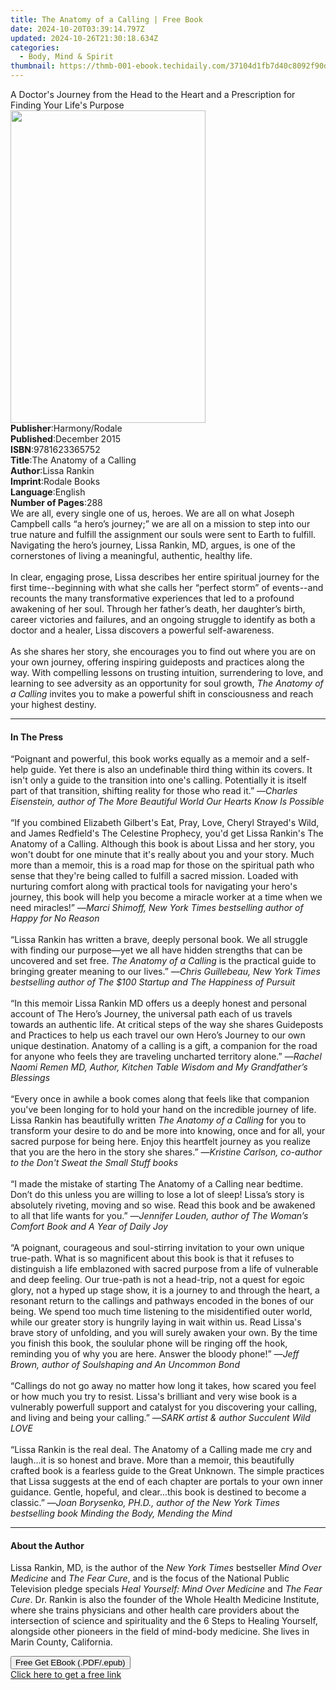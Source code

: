 ```yaml
---
title: The Anatomy of a Calling | Free Book
date: 2024-10-20T03:39:14.797Z
updated: 2024-10-26T21:30:18.634Z
categories:
  - Body, Mind & Spirit
thumbnail: https://thmb-001-ebook.techidaily.com/37104d1fb7d40c8092f90ddce52046292bfe67ab39a207d5e06e7833361b7b92.jpg
---
```

<main id="book-container">
  <div class="flex flex-col">
    <div class="book-brief flex-1 py-6 px-4 sm:p-6 md:py-10 md:px-8">
      <!-- brief-->
      <div class="book-brief-main">
        A Doctor's Journey from the Head to the Heart and a Prescription for
        Finding Your Life's Purpose
      </div>
    </div>
    <div
      class="book-meta-info flex-1 grid gap-4 col-start-1 col-end-3 row-start-1 sm:mb-6 sm:grid-cols-4 lg:gap-6 lg:col-start-2 lg:row-end-6 lg:row-span-6 lg:mb-0"
    >
      <div
        class="book-meta-info-left place-content-center mt-4 p-4 text-sm leading-6 col-start-2 col-span-2 dark:text-slate-400"
      >
        <img
          class="w-full h-500 object-cover rounded-lg sm:h-255 sm:col-span-2 lg:col-span-full"
          src="https://img-001-ebook.techidaily.com/e5f6c11588060227f8a757f2fcdc539944d56ac28b4b62ee276836d1f7885cf4.jpg"
          alt=""
          width="312"
          height="500"
        />
      </div>
      <div
        class="book-meta-info-right mt-2 col-start-1 row-start-2 col-span-3 self-center"
      >
        <!-- meta data  -->
        <div class="flex flex-col px-4 md:px-8">
          <div class="flex-1">
            <strong>Publisher</strong>:<span class="px-2">Harmony/Rodale</span>
          </div>
          <div class="flex-1">
            <strong>Published</strong>:<span class="px-2">December 2015</span>
          </div>
          <div class="flex-1">
            <strong>ISBN</strong>:<span class="px-2">9781623365752</span>
          </div>
          <div class="flex-1">
            <strong>Title</strong>:<span class="px-2"
              >The Anatomy of a Calling</span
            >
          </div>
          <div class="flex-1">
            <strong>Author</strong>:<span class="px-2">Lissa Rankin</span>
          </div>
          <div class="flex-1">
            <strong>Imprint</strong>:<span class="px-2">Rodale Books</span>
          </div>
          <div class="flex-1">
            <strong>Language</strong>:<span class="px-2">English</span>
          </div>
          <div class="flex-1">
            <strong>Number of Pages</strong>:<span class="px-2">288</span>
          </div>
        </div>
      </div>
    </div>
    <div class="book-description flex-1 py-6 px-4 sm:p-6 md:py-10 md:px-8">
      <div class="book-description-main">
        <div accordion-content="" id="description">
          We are all, every single one of us, heroes. We are all on what Joseph
          Campbell calls “a hero’s journey;” we are all on a mission to step
          into our true nature and fulfill the assignment our souls were sent to
          Earth to fulfill. Navigating the hero’s journey, Lissa Rankin, MD,
          argues, is one of the cornerstones of living a meaningful, authentic,
          healthy life.<br /><br />In clear, engaging prose, Lissa describes her
          entire spiritual journey for the first time--beginning with what she
          calls her “perfect storm” of events--and recounts the many
          transformative experiences that led to a profound awakening of her
          soul. Through her father’s death, her daughter’s birth, career
          victories and failures, and an ongoing struggle to identify as both a
          doctor and a healer, Lissa discovers a powerful self-awareness.
          <br /><br />As she shares her story, she encourages you to find out
          where you are on your own journey, offering inspiring guideposts and
          practices along the way. With compelling lessons on trusting
          intuition, surrendering to love, and learning to see adversity as an
          opportunity for soul growth, <i>The Anatomy of a Calling </i>invites
          you to make a powerful shift in consciousness and reach your highest
          destiny.
        </div>
        <div class="accordion-fader"></div>
      </div>
    </div>
    <div class="book-excerpts flex-1 py-6 px-4 sm:p-6 md:py-10 md:px-8">
      <!-- excerpts-->
      <div class="book-excerpts-main">
        <hr />
        <h4 class="placeholder placeholder-heading">
          <span>In The Press</span>
        </h4>
        <p>
          “Poignant and powerful, this book works equally as a memoir and a
          self-help guide. Yet there is also an undefinable third thing within
          its covers. It isn't only a guide to the transition into one's
          calling. Potentially it is itself part of that transition, shifting
          reality for those who read it.” —<i
            >Charles Eisenstein, author of The More Beautiful World Our Hearts
            Know Is Possible</i
          ><br /><br />“If you combined Elizabeth Gilbert's Eat, Pray, Love,
          Cheryl Strayed's Wild, and James Redfield's The Celestine Prophecy,
          you'd get Lissa Rankin's The Anatomy of a Calling. Although this book
          is about Lissa and her story, you won't doubt for one minute that it's
          really about you and your story. Much more than a memoir, this is a
          road map for those on the spiritual path who sense that they're being
          called to fulfill a sacred mission. Loaded with nurturing comfort
          along with practical tools for navigating your hero's journey, this
          book will help you become a miracle worker at a time when we need
          miracles!” —<i
            >Marci Shimoff, New York Times bestselling author of Happy for No
            Reason</i
          ><br /><br />“Lissa Rankin has written a brave, deeply personal book.
          We all struggle with finding our purpose—yet we all have hidden
          strengths that can be uncovered and set free. <i>The</i>
          <i>Anatomy of a Calling </i>is the practical guide to bringing greater
          meaning to our lives.” —<i
            >Chris Guillebeau, New York Times bestselling author of The $100
            Startup and The Happiness of Pursuit</i
          ><br /><br />“In this memoir Lissa Rankin MD offers us a deeply honest
          and personal account of The Hero’s Journey, the universal path each of
          us travels towards an authentic life. At critical steps of the way she
          shares Guideposts and Practices to help us each travel our own Hero’s
          Journey to our own unique destination. Anatomy of a calling is a gift,
          a companion for the road for anyone who feels they are traveling
          uncharted territory alone.” —<i
            >Rachel Naomi Remen MD, Author, Kitchen Table Wisdom and My
            Grandfather’s Blessings</i
          ><br /><br />“Every once in awhile a book comes along that feels like
          that companion you've been longing for to hold your hand on the
          incredible journey of life. Lissa Rankin has beautifully written
          <i>The Anatomy of a Calling </i>for you to transform your desire to do
          and be more into knowing, once and for all, your sacred purpose for
          being here. Enjoy this heartfelt journey as you realize that you are
          the hero in the story she shares.” —<i
            >Kristine Carlson, co-author to the Don't Sweat the Small Stuff
            books</i
          ><br /><br />“I made the mistake of starting The Anatomy of a Calling
          near bedtime. Don’t do this unless you are willing to lose a lot of
          sleep! Lissa’s story is absolutely riveting, moving and so wise. Read
          this book and be awakened to all that life wants for you.” —<i
            >Jennifer Louden, author of The Woman’s Comfort Book and A Year of
            Daily Joy</i
          ><br /><br />“A poignant, courageous and soul-stirring invitation to
          your own unique true-path. What is so magnificent about this book is
          that it refuses to distinguish a life emblazoned with sacred purpose
          from a life of vulnerable and deep feeling. Our true-path is not a
          head-trip, not a quest for egoic glory, not a hyped up stage show, it
          is a journey to and through the heart, a resonant return to the
          callings and pathways encoded in the bones of our being. We spend too
          much time listening to the misidentified outer world, while our
          greater story is hungrily laying in wait within us. Read Lissa's brave
          story of unfolding, and you will surely awaken your own. By the time
          you finish this book, the soulular phone will be ringing off the hook,
          reminding you of why you are here. Answer the bloody phone!” —<i
            >Jeff Brown, author of Soulshaping and An Uncommon Bond</i
          ><br /><br />“Callings do not go away no matter how long it takes, how
          scared you feel or how much you try to resist. Lissa's brilliant and
          very wise book is a vulnerably powerfull support and catalyst for you
          discovering your calling, and living and being your calling.” —<i
            >SARK artist &amp; author Succulent Wild LOVE</i
          ><br /><br />“Lissa Rankin is the real deal. The Anatomy of a Calling
          made me cry and laugh...it is so honest and brave. More than a memoir,
          this beautifully crafted book is a fearless guide to the Great
          Unknown. The simple practices that Lissa suggests at the end of each
          chapter are portals to your own inner guidance. Gentle, hopeful, and
          clear...this book is destined to become a classic.” —<i
            >Joan Borysenko, PH.D., author of the New York Times bestselling
            book Minding the Body, Mending the Mind</i
          >
        </p>
      </div>
    </div>
    <div class="book-about-author flex-1 py-6 px-4 sm:p-6 md:py-10 md:px-8">
      <!-- about author-->
      <div class="book-main-author-main">
        <hr />
        <h4 class="placeholder placeholder-heading">
          <span>About the Author</span>
        </h4>
        <p>
          Lissa Rankin, MD, is the author of the
          <i>New York Times </i>bestseller <i>Mind Over Medicine</i> and
          <i>The Fear Cure</i>, and is the focus of the National Public
          Television pledge specials
          <i>Heal Yourself: Mind Over Medicine </i>and <i>The Fear Cure</i>. Dr.
          Rankin is also the founder of the Whole Health Medicine Institute,
          where she trains physicians and other health care providers about the
          intersection of science and spirituality and the 6 Steps to Healing
          Yourself, alongside other pioneers in the field of mind-body medicine.
          She lives in Marin County, California.
        </p>
      </div>
    </div>
    <div class="book-free-get flex-1 py-6 px-4 sm:p-6 md:py-10 md:px-8">
      <button
        id="btn-free-get"
        class="bg-blue-500 hover:bg-blue-700 text-white font-bold py-2 px-4 rounded"
      >
        Free Get EBook (.PDF/.epub)
      </button>
      <div id="countdown-display" class="px-2 text-lg mt-2"></div>
      <a
        id="free-link"
        class="hidden bg-blue-500 hover:bg-blue-700 text-white font-bold py-2 px-4 rounded"
        href="https://www.ebooks.com/en-us/book/96177323/the-anatomy-of-a-calling/lissa-rankin/"
        target="_blank"
        >Click here to get a free link</a
      >
    </div>
    <script>
      let countdownTime = 0;
      let countdownInterval = null;
      document
        .getElementById('btn-free-get')
        .addEventListener('click', startCountdown);
      function startCountdown() {
        countdownTime = new Date().getTime() + 60000 * 3;
        countdownInterval = setInterval(updateCountdown, 1000);
        document.getElementById('btn-free-get').disabled = true;
        document
          .getElementById('btn-free-get')
          .classList.add('bg-gray-500', 'cursor-not-allowed');
      }
      function updateCountdown() {
        let currentTime = new Date().getTime();
        let timeLeft = countdownTime - currentTime;
        let secondsLeft = Math.floor(timeLeft / 1000);
        document.getElementById('countdown-display').innerHTML =
          `Remaining time: ${secondsLeft} seconds.`;
        if (secondsLeft <= 0) {
          clearInterval(countdownInterval);
          document.getElementById('btn-free-get').classList.add('hidden');
          document.getElementById('free-link').classList.remove('hidden');
          document.getElementById('countdown-display').innerHTML = '';
        }
      }
    </script>
  </div>
</main>

<ins class="adsbygoogle"
      style="display:block"
      data-ad-client="ca-pub-7571918770474297"
      data-ad-slot="8358498916"
      data-ad-format="auto"
      data-full-width-responsive="true"></ins>
    